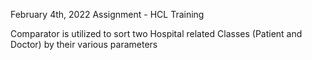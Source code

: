 February 4th, 2022 Assignment - HCL Training

Comparator is utilized to sort two Hospital related Classes (Patient and Doctor)
by their various parameters